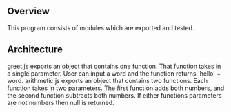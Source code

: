 ## Overview

This program consists of modules which are exported and tested.

## Architecture

greet.js exports an object that contains one function. That function takes in a single parameter. User can input a word and the function returns 'hello' + word.
arithmetic.js exports an object that contains two functions. Each function takes in two parameters. The first function adds both numbers, and the second function subtracts both numbers. If either functions parameters are not numbers then null is returned. 

